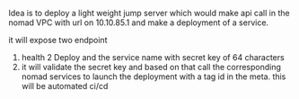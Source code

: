Idea is to deploy a light weight jump server which would make api call in the nomad VPC with url on 10.10.85.1 and make a deployment of a service. 

it will expose two endpoint
1. health
2  Deploy and the service name with secret key of 64 characters
3. it will validate the secret key and based on that call the corresponding nomad services to launch the deployment with a tag id in the meta. this will be automated ci/cd